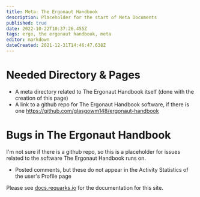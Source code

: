 ```yaml
---
title: Meta: The Ergonaut Handbook
description: Placeholder for the start of Meta Documents
published: true
date: 2022-10-22T10:37:26.455Z
tags: ergo, the ergonaut handbook, meta
editor: markdown
dateCreated: 2021-12-31T14:46:47.638Z
---
```


# Needed Directory & Pages 
* A meta directory related to The Ergonaut Handbook itself (done with the creation of this page)
* A link to a github repo for The Ergonaut Handbook software, if there is one
https://github.com/glasgowm148/ergonaut-handbook

# Bugs in The Ergonaut Handbook
I'm not sure if there is a github repo, so this is a placeholder for issues related to the software The Ergonaut Handbook runs on.

* Posted comments, but these do not appear in the Activity Statistics of the user's Profile page


Please see [docs.requarks.io](https://docs.requarks.io/) for the documentation for this site. 